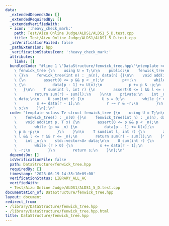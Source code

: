 ```yaml
---
data:
  _extendedDependsOn: []
  _extendedRequiredBy: []
  _extendedVerifiedWith:
  - icon: ':heavy_check_mark:'
    path: Test/Aizu Online Judge/ALDS1/ALDS1_5_D.test.cpp
    title: Test/Aizu Online Judge/ALDS1/ALDS1_5_D.test.cpp
  _isVerificationFailed: false
  _pathExtension: hpp
  _verificationStatusIcon: ':heavy_check_mark:'
  attributes:
    links: []
  bundledCode: "#line 1 \"DataStructure/fenwick_tree.hpp\"\ntemplate <class T> struct\
    \ fenwick_tree {\n    using U = T;\n\n    public:\n    fenwick_tree() : _n(0)\
    \ {}\n    fenwick_tree(int n) : _n(n), data(n) {}\n\n    void add(int p, T x)\
    \ {\n        assert(0 <= p && p < _n);\n        p++;\n        while (p <= _n)\
    \ {\n            data[p - 1] += U(x);\n            p += p & -p;\n        }\n \
    \   }\n\n    T sum(int l, int r) {\n        assert(0 <= l && l <= r && r <= _n);\n\
    \        return sum(r) - sum(l);\n    }\n\n    private:\n    int _n;\n    std::vector<U>\
    \ data;\n\n    U sum(int r) {\n        U s = 0;\n        while (r > 0) {\n   \
    \         s += data[r - 1];\n            r -= r & -r;\n        }\n        return\
    \ s;\n    }\n};\n"
  code: "template <class T> struct fenwick_tree {\n    using U = T;\n\n    public:\n\
    \    fenwick_tree() : _n(0) {}\n    fenwick_tree(int n) : _n(n), data(n) {}\n\n\
    \    void add(int p, T x) {\n        assert(0 <= p && p < _n);\n        p++;\n\
    \        while (p <= _n) {\n            data[p - 1] += U(x);\n            p +=\
    \ p & -p;\n        }\n    }\n\n    T sum(int l, int r) {\n        assert(0 <=\
    \ l && l <= r && r <= _n);\n        return sum(r) - sum(l);\n    }\n\n    private:\n\
    \    int _n;\n    std::vector<U> data;\n\n    U sum(int r) {\n        U s = 0;\n\
    \        while (r > 0) {\n            s += data[r - 1];\n            r -= r &\
    \ -r;\n        }\n        return s;\n    }\n};\n"
  dependsOn: []
  isVerificationFile: false
  path: DataStructure/fenwick_tree.hpp
  requiredBy: []
  timestamp: '2023-06-19 14:35:10+09:00'
  verificationStatus: LIBRARY_ALL_AC
  verifiedWith:
  - Test/Aizu Online Judge/ALDS1/ALDS1_5_D.test.cpp
documentation_of: DataStructure/fenwick_tree.hpp
layout: document
redirect_from:
- /library/DataStructure/fenwick_tree.hpp
- /library/DataStructure/fenwick_tree.hpp.html
title: DataStructure/fenwick_tree.hpp
---
```

